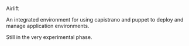 Airlift

An integrated environment for using capistrano and puppet to deploy and manage application environments.

Still in the very experimental phase.
